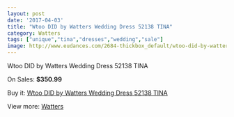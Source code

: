 ```yaml
---
layout: post
date: '2017-04-03'
title: "Wtoo DID by Watters Wedding Dress 52138 TINA"
category: Watters
tags: ["unique","tina","dresses","wedding","sale"]
image: http://www.eudances.com/2684-thickbox_default/wtoo-did-by-watters-wedding-dress-52138-tina.jpg
---
```

Wtoo DID by Watters Wedding Dress 52138 TINA

On Sales: **$350.99**
<a href="https://www.eudances.com/en/watters/902-wtoo-did-by-watters-wedding-dress-52138-tina.html"><amp-img layout="responsive" width="600" height="600" src="//www.eudances.com/2684-thickbox_default/wtoo-did-by-watters-wedding-dress-52138-tina.jpg" alt="Wtoo DID by Watters Wedding Dress 52138 TINA 0" /></a>
<a href="https://www.eudances.com/en/watters/902-wtoo-did-by-watters-wedding-dress-52138-tina.html"><amp-img layout="responsive" width="600" height="600" src="//www.eudances.com/2685-thickbox_default/wtoo-did-by-watters-wedding-dress-52138-tina.jpg" alt="Wtoo DID by Watters Wedding Dress 52138 TINA 1" /></a>

Buy it: [Wtoo DID by Watters Wedding Dress 52138 TINA](https://www.eudances.com/en/watters/902-wtoo-did-by-watters-wedding-dress-52138-tina.html "Wtoo DID by Watters Wedding Dress 52138 TINA")

View more: [Watters](https://www.eudances.com/en/12-watters "Watters")